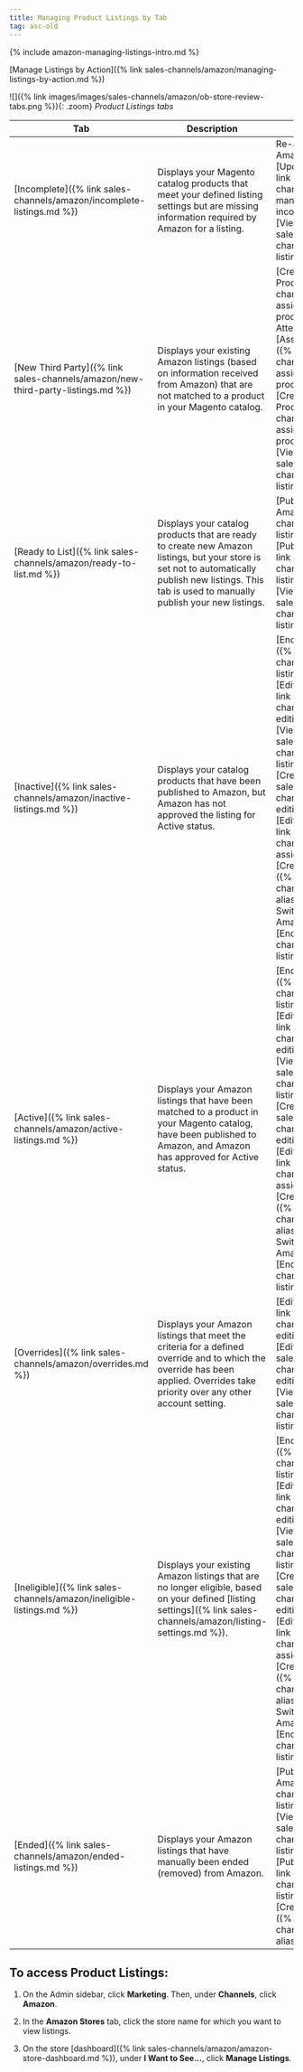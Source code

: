 ```yaml
---
title: Managing Product Listings by Tab
tag: asc-old
---
```



{% include amazon-managing-listings-intro.md %}

[Manage Listings by Action]({% link sales-channels/amazon/managing-listings-by-action.md %})

![]({% link images/images/sales-channels/amazon/ob-store-review-tabs.png %}){: .zoom}
 _Product Listings tabs_

|Tab|Description|Actions|
|--- |--- |--- |
|[Incomplete]({% link sales-channels/amazon/incomplete-listings.md %})|Displays your Magento catalog products that meet your defined listing settings but are missing information required by Amazon for a listing.|Re-attempt auto match to Amazon Listing<br />[Update Required Info]({% link sales-channels/amazon/amazon-manually-update-incomplete-listing.md %})<br />[View Details]({% link sales-channels/amazon/product-listing-details.md %})|
|[New Third Party]({% link sales-channels/amazon/new-third-party-listings.md %})|Displays your existing Amazon listings (based on information received from Amazon) that are not matched to a product in your Magento catalog.|[Create New Catalog Product(s)]({% link sales-channels/amazon/creating-assigning-catalog-products.md %})<br />Attempt Automatic Match<br />[Assign Catalog Product]({% link sales-channels/amazon/creating-assigning-catalog-products.md %})<br />[Create New Catalog Product]({% link sales-channels/amazon/creating-assigning-catalog-products.md %})<br />[View Details]({% link sales-channels/amazon/product-listing-details.md %})|
|[Ready to List]({% link sales-channels/amazon/ready-to-list.md %})|Displays your catalog products that are ready to create new Amazon listings, but your store is set not to automatically publish new listings. This tab is used to manually publish your new listings.|[Publish Product to Amazon]({% link sales-channels/amazon/ended-listings.md %})<br />[Publish On Amazon]({% link sales-channels/amazon/ended-listings.md %})<br />[View Details]({% link sales-channels/amazon/product-listing-details.md %})|
|[Inactive]({% link sales-channels/amazon/inactive-listings.md %})|Displays your catalog products that have been published to Amazon, but Amazon has not approved the listing for Active status.|[End Listing(s) on Amazon]({% link sales-channels/amazon/end-listings-manually.md %})<br />[Edit Listing Overrides]({% link sales-channels/amazon/creating-editing-overrides.md %})<br />[View Details]({% link sales-channels/amazon/product-listing-details.md %})<br />[Create Override]({% link sales-channels/amazon/creating-editing-overrides.md %})<br />[Edit Assigned ASIN]({% link sales-channels/amazon/edit-assigned-asin.md %})<br />[Create Alias Seller SKU]({% link sales-channels/amazon/create-alias-seller-sku.md %})<br />Switch to Fulfilled by Amazon/Merchant<br />[End Listing]({% link sales-channels/amazon/end-listings-manually.md %})|
|[Active]({% link sales-channels/amazon/active-listings.md %})|Displays your Amazon listings that have been matched to a product in your Magento catalog, have been published to Amazon, and Amazon has approved for Active status.|[End Listing(s) on Amazon]({% link sales-channels/amazon/end-listings-manually.md %})<br />[Edit Listing Overrides]({% link sales-channels/amazon/creating-editing-overrides.md %})<br />[View Details]({% link sales-channels/amazon/product-listing-details.md %})<br />[Create Override]({% link sales-channels/amazon/creating-editing-overrides.md %})<br />[Edit Assigned ASIN]({% link sales-channels/amazon/edit-assigned-asin.md %})<br />[Create Alias Seller SKU]({% link sales-channels/amazon/create-alias-seller-sku.md %})<br />Switch to Fulfilled by Amazon/Merchant<br />[End Listing]({% link sales-channels/amazon/end-listings-manually.md %})|
|[Overrides]({% link sales-channels/amazon/overrides.md %})|Displays your Amazon listings that meet the criteria for a defined override and to which the override has been applied. Overrides take priority over any other account setting.|[Edit Listing Overrides]({% link sales-channels/amazon/creating-editing-overrides.md %})<br />[Edit Overrides]({% link sales-channels/amazon/creating-editing-overrides.md %})<br />[View Details]({% link sales-channels/amazon/product-listing-details.md %})|
|[Ineligible]({% link sales-channels/amazon/ineligible-listings.md %})|Displays your existing Amazon listings that are no longer eligible, based on your defined [listing settings]({% link sales-channels/amazon/listing-settings.md %}).|[End Listing(s) on Amazon]({% link sales-channels/amazon/end-listings-manually.md %})<br />[Edit Listing Overrides]({% link sales-channels/amazon/creating-editing-overrides.md %})<br />[View Details]({% link sales-channels/amazon/product-listing-details.md %})<br />[Create Override]({% link sales-channels/amazon/creating-editing-overrides.md %})<br />[Edit Assigned ASIN]({% link sales-channels/amazon/edit-assigned-asin.md %})<br />[Create Alias Seller SKU]({% link sales-channels/amazon/create-alias-seller-sku.md %})<br />Switch to Fulfilled by Amazon/Merchant<br />[End Listing]({% link sales-channels/amazon/end-listings-manually.md %})|
|[Ended]({% link sales-channels/amazon/ended-listings.md %})|Displays your Amazon listings that have manually been ended (removed) from Amazon.|[Publish Product to Amazon]({% link sales-channels/amazon/ended-listings.md %})<br />[View Details]({% link sales-channels/amazon/product-listing-details.md %})<br />[Publish On Amazon]({% link sales-channels/amazon/ended-listings.md %})<br />[Create Alias Seller SKU]({% link sales-channels/amazon/create-alias-seller-sku.md %})|


## To access Product Listings:

1. On the Admin sidebar, click **Marketing**. Then, under **Channels**, click **Amazon**.

1. In the **Amazon Stores** tab, click the store name for which you want to view listings.

1. On the store [dashboard]({% link sales-channels/amazon/amazon-store-dashboard.md %}), under **I Want to See...**, click **Manage Listings**.
